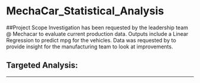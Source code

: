 # MechaCar_Statistical_Analysis

##Project Scope
Investigation has been requested by the leadership team @ Mechacar to evaluate current production data.  Outputs include a Linear Regression to predict mpg for the vehicles.  Data was requested by to provide insight for the manufacturing team to look at improvements.  

## Targeted Analysis:



________________________________________________________________________________________________________________________________________________________________________
